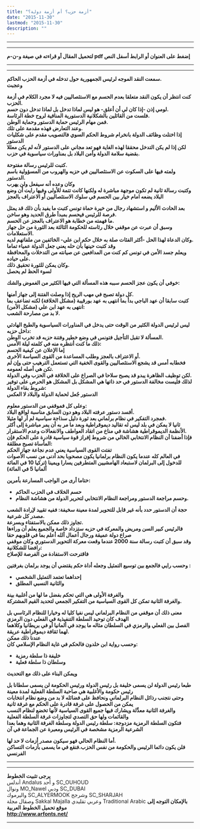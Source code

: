 ```yaml
---
title: "أزمة حزب؟ أم أزمة دولة؟"
date: "2015-11-30"
lastmod: "2015-11-30"
description: ""
---
```

---

---

**لتحميل المقال أو قراءته في صيغة و-ن-م pdf إضغط على العنوان أو الرابط أسفل النص**

---



---

**سمعت النقد الموجه لرئيس الجمهورية حول تدخله في أزمة الحزب الحاكم.  
وعجبت**

**كنت انتظر أن يكون النقد متعلقا بعدم الحسم مع الاستئصاليين فيه لا مجرد الكلام في أزمة الحزب.  
لومي إذن -إذا كان لي أن أعلق- هو ليس لماذا تدخل بل لماذا تدخل دون حسم.  
فلست من القائلين بالشكلانية الدستورية المنافية لروح خطة الرئاسة.  
فمن مهام الرئيس حماية الدستور وحماية الوطن.  
وعند التعارض فهذه مقدمة على تلك.  
إذا اختلت وظائف الدولة بانخرام شروط الحكم السوي فالتصويب مقدم على شكليات الدستور  
لكن إذا لم يكن التدخل محققا لهذه الغاية فهو تعد مجاني على الدستور لأنه لم يكن معللا بقضية سلامة الدولة وأمن البلاد بل بمناورات سياسوية في حزب.**

**كتبت للرئيس رسالة مفتوحة.  
ولمته فيها على السكوت عن الاستئصاليين في حزبه والهروب من المسؤولية باسم الدستور.  
وكان وعده أنه سيفعل ولن يهرب  
وكتبت رسالة ثانية لم تكون موجهة مباشرة له ولكنها كانت تتمة للأولى وفيها رايت أن وضع البلاد يضعه امام خيار بين الحسم في سلوك الاستئصاليين أو الاعتراف بالعجز**

**بعد الحادث الأليم و استشهاد رجال من خيرة حماة تونس كتبت ما يفيد بأن ذلك قد يمثل فرصة للرئيس فيحسم بمبدأ طرق الحديد وهو ساخن.  
ما فهمته من خطابة هو الاعتراف بالعجز عن الحسم.  
وسبق أن عبرت عن موقفي خلال رئاسته للحكومة الثالثة بعد الثورة من حل جهاز الاستعلامات.  
وكان الدعاة لهذا الحل -أكثر الفئات صلة به خلال حكم ابن علي- الخائفين من ملفاتهم لديه.  
وقد كتبت حينها بأن حله يعني جعل الدولة عمياء تماما  
ويعلم جسد الأمن في تونس كم كنت من المدافعين عن صيانته من التدخلات والمحافظة على حياده.  
وكان يمكن للثورة تحقيق ذلك.  
لسوء الحظ لم يحصل**

**خوفي أن يكون عجز الحسم سببه هذه المسألة التي فيها الكثير من الغموض والشك:**

**كل دولة تصبح في مهب الريح إذا وصلت الفتنة إلى جهاز أمنها.  
كتبت سابقا أن عهد الباجي بدأ بما انتهى به عهد بورقيبة (مشكل الخلافة) لكنه تضاعف بما انتهى به عهد ابن علي (مشكل الأمن):  
لا بد من مصارحة الشعب.**

**ليس لرئيس الدولة الكثير من الوقت حتى يدخل في المناورات السياسوية والطبخ الهادئي داخل حزبه:  
المسألة لا تقبل التأجيل فتونس في وضع خطير وفتنة حزبه قد تخرب الوطن.  
ذلك ما كنت أنتظره منه في كلمته ليلة الأمس:  
إما الإعلان عن كيفية الحسم  
أو الاعتراف بالعجز وطلب المساعدة من القوى السياسة الأخرى.  
فخطابه أمس قد يشجع الاستئصاليين والقوى الخفية التي تستعمل الترهيب حتى وإن لم تكن هي أصله لعمومه.  
لكن توظيف الظاهرة يبدو قد يصبح سلاحا في الصراع على الخلافة في الحزب وفي الدولة.  
لذلك فليست مخالفة الدستور في حد ذاتها هي المشكل بل المشكل هو الحرص على توفير شروط بقاء الدولة:  
الدستور جُعل لحماية الدولة والبلاد لا العكس**

**وعلى كل فموقفي من الدستور معلوم:  
أفسد دستور عرفته البلاد وهو دون السابق مناسبة لواقع البلاد.  
فمجرد التفكير في نظام برلماني بعد ثورة دليل سذاجة سياسية لم أر لها مثيلا.  
ثانيا لا يمكن في بلد ليس له تقاليد ديموقراطية وبعد ما مر به أن يمر مباشرة إلى أكثر الأنظمة الديموقراطية هشاشة في مناخ من اتقاد العواطف والانفعالات وعدم الاستقرار.  
فإذا أضفنا أن النظام الانتخابي الخالي من شروط إفراز قوة سياسية قادرة على الحكم فإن المأساة تصبح مطلقة:  
تفتت القوى السياسية يعني عدم نجاعة جهاز الحكم  
في العالم كله عندما يكون النظام برلمانيا يكون مصحوبا بحد أدنى من نسب الأصوات للدخول إلى البرلمان لاستبعاد الهامشيين المتطرفين يسارا ويمينا (تركيا 10 في المائة ألمانيا 5 في المائة)**

**ختاما أرى من الواجب المسارعة بأمرين:**

* **حسم الخلاف في الحزب الحاكم**
* **وحسم مراجعة الدستور ومراجعة النظام الانتخابي لتحرير الدولة من هشاشة النظام.**

**حجة أن الدستور حدد بأنه غير قابل للتحوير لمدة معينة سخيفة: ففيه تقييد لإرادة الشعب مصدر كل شرعية.  
تجاوز ذلك ممكن بالاستفتاء وبسرعة.  
فالرئيس كبير السن ومريض والمعركة في حزبه ستزداد خاصة والجميع يعلم أن وراءها صراع دولة عميقة ورجال أعمال ألله أعلم بما في قلوبهم حقا  
وقد سبق أن كتبت رسالة سنة 2000 عندما وقعت معركة التحوير الدستوري وكان موقفي رافضا للشكلانية:  
فاقترحت الاستفادة من الفرصة للإصلاح**

**وحسب رايي فالجمع بين توسيع التمثيل وجعله أداة حكم يقتضي أن يوجد برلمان بغرفتين :**

* **إحداهما تعتمد التمثيل الشخصي**
* **والثانية النسبي المطلق**

**والغرفة الأولى هي التي تحكم بفضل ما لها من أغلبية بينة  
والغرفة الثانية تمكن كل القوى السياسية من التفكير الجمعي لتحديد القيم المشتركة.**

**معنى ذلك أن موقفي من النظام البرلماني ليس نفيا كليا له وخيارا للنظام الرئاسي بل الهدف كان توحيد السلطة التنفيذية في الفعلي دون الرمزي  
الفصل بين الفعلي والرمزي في السلطان مثاله ما يوجد في ألمانيا أو في بريطانيا وكلاهما لهما ثقافة ديموقراطية عريقة.  
عندنا ذلك ممكن  
وحسب رواية ابن خلدون فالحكم في غاية النظام الإسلامي كان:**

* **خليفة ذا سلطة رمزية**
* **وسلطان ذا سلطة فعلية**

**ويمكن البناء على ذلك مع التحديث**

**طبعا رئيس الدولة لن يسمى خليفة بل رئيس الدولة ورئيس الحكومة لن يسمى سلطانا بل رئيس حكومة والأغلبية هي صاحبة السلطة الفعلية لمدة معينة  
وحتى نتجنب رذائل النظام البرلماني ونحافظ على فضائله لا بد من وضع نظام انتخابات يمكن من الحصول على غرفة قادرة على الحكم مع غرفة ثانية  
والغرفة الثانية معدِّلة ويشارك فيها جميع القوى السياسية لأنها تخضع لنظام النسب والقائمات ولها حق التصدي لتجاوزات غرفة السلطة الفعلية  
فتكون السلطة الرمزية مزدوجة: سلطة رئيس الدولة وسلطة الغرفة الثانية وهما بعدا الشرعية الرمزية مشخصة في الرئيس ومعبرة عن الجماعة في آن**

**أما النظام الحالي فهو سيكون مصدر أزمات لا حد لها.  
فلن يكون دائما الرئيس والحكومة من نفس الحزب.فنقع في ما يسمى بأزمات التساكن الفرنسي**

---

---

**يرجى تثبيت الخطوط**   
 أندلس Andalus  و أحد SC\_OUHOUD  
 ونوال MO\_Nawel  ودبي SC\_DUBAI   
 واليرموك SC\_ALYERMOOK  وشرجح SC\_SHARJAH   
 وصقال مجلة Sakkal Majalla وعربي تقليدي Traditional Arabic  **بالإمكان التوجه إلى موقع تحميل الخطوط العربية  
 http://www.arfonts.net/**

---

###